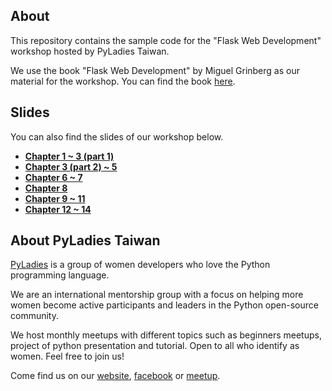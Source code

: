 ## About

This repository contains the sample code for the "Flask Web Development" workshop hosted by PyLadies Taiwan.

We use the book "Flask Web Development" by Miguel Grinberg as our material for the workshop. You can find the book [here](http://shop.oreilly.com/product/0636920031116.do).

## Slides

You can also find the slides of our workshop below.

+ [**Chapter 1 ~ 3 (part 1)**](https://win911.github.io/flask_class/1_flask.slides.html#/)
+ [**Chapter 3 (part 2) ~ 5**](https://win911.github.io/flask_class/2_flask.slides.html#/)
+ [**Chapter 6 ~ 7**](https://win911.github.io/flask_class/3_flask.slides.html#/)
+ [**Chapter 8**](https://win911.github.io/flask_class/4_flask.slides.html#/)
+ [**Chapter 9 ~ 11**](https://win911.github.io/flask_class/5_flask.slides.html#/)
+ [**Chapter 12 ~ 14**](https://win911.github.io/flask_class/6_flask.slides.html#/)

## About PyLadies Taiwan

[PyLadies](http://tw.pyladies.com/) is a group of women developers who love the Python programming language.

We are an international mentorship group with a focus on helping more women become active participants and leaders in the Python open-source community.

We host monthly meetups with different topics such as beginners meetups, project of python presentation and tutorial. Open to all who identify as women. Feel free to join us!

Come find us on our [website](http://tw.pyladies.com/), [facebook](https://www.facebook.com/pyladies.tw/) or [meetup](https://www.meetup.com/PyLadiesTW/).
